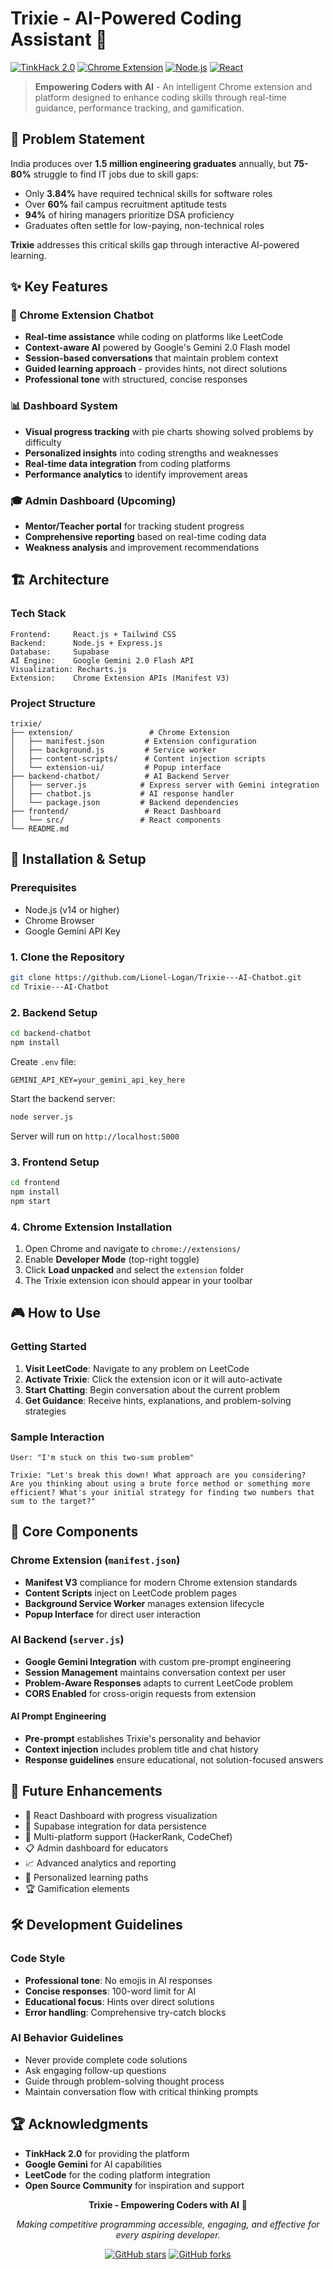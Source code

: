 # Trixie - AI-Powered Coding Assistant 🤖

[![TinkHack 2.0](https://img.shields.io/badge/TinkHack-2.0-blue.svg)](https://github.com/Lionel-Logan/Trixie---AI-Chatbot)
[![Chrome Extension](https://img.shields.io/badge/Chrome-Extension-green.svg)](https://chrome.google.com/webstore)
[![Node.js](https://img.shields.io/badge/Node.js-Backend-brightgreen.svg)](https://nodejs.org/)
[![React](https://img.shields.io/badge/React-Frontend-blue.svg)](https://reactjs.org/)

> **Empowering Coders with AI** - An intelligent Chrome extension and platform designed to enhance coding skills through real-time guidance, performance tracking, and gamification.

## 🎯 Problem Statement

India produces over **1.5 million engineering graduates** annually, but **75-80%** struggle to find IT jobs due to skill gaps:

- Only **3.84%** have required technical skills for software roles
- Over **60%** fail campus recruitment aptitude tests  
- **94%** of hiring managers prioritize DSA proficiency
- Graduates often settle for low-paying, non-technical roles

**Trixie** addresses this critical skills gap through interactive AI-powered learning.

## ✨ Key Features

### 🔧 Chrome Extension Chatbot
- **Real-time assistance** while coding on platforms like LeetCode
- **Context-aware AI** powered by Google's Gemini 2.0 Flash model
- **Session-based conversations** that maintain problem context
- **Guided learning approach** - provides hints, not direct solutions
- **Professional tone** with structured, concise responses

### 📊 Dashboard System
- **Visual progress tracking** with pie charts showing solved problems by difficulty
- **Personalized insights** into coding strengths and weaknesses
- **Real-time data integration** from coding platforms
- **Performance analytics** to identify improvement areas

### 🎓 Admin Dashboard (Upcoming)
- **Mentor/Teacher portal** for tracking student progress
- **Comprehensive reporting** based on real-time coding data
- **Weakness analysis** and improvement recommendations

## 🏗️ Architecture

### Tech Stack
```
Frontend:     React.js + Tailwind CSS
Backend:      Node.js + Express.js
Database:     Supabase
AI Engine:    Google Gemini 2.0 Flash API
Visualization: Recharts.js
Extension:    Chrome Extension APIs (Manifest V3)
```

### Project Structure
```
trixie/
├── extension/                 # Chrome Extension
│   ├── manifest.json         # Extension configuration
│   ├── background.js         # Service worker
│   ├── content-scripts/      # Content injection scripts
│   └── extension-ui/         # Popup interface
├── backend-chatbot/          # AI Backend Server
│   ├── server.js            # Express server with Gemini integration
│   ├── chatbot.js           # AI response handler
│   └── package.json         # Backend dependencies
├── frontend/                 # React Dashboard
│   └── src/                 # React components
└── README.md
```

## 🚀 Installation & Setup

### Prerequisites
- Node.js (v14 or higher)
- Chrome Browser
- Google Gemini API Key

### 1. Clone the Repository
```bash
git clone https://github.com/Lionel-Logan/Trixie---AI-Chatbot.git
cd Trixie---AI-Chatbot
```

### 2. Backend Setup
```bash
cd backend-chatbot
npm install
```

Create `.env` file:
```env
GEMINI_API_KEY=your_gemini_api_key_here
```

Start the backend server:
```bash
node server.js
```
Server will run on `http://localhost:5000`

### 3. Frontend Setup
```bash
cd frontend
npm install
npm start
```

### 4. Chrome Extension Installation
1. Open Chrome and navigate to `chrome://extensions/`
2. Enable **Developer Mode** (top-right toggle)
3. Click **Load unpacked** and select the `extension` folder
4. The Trixie extension icon should appear in your toolbar

## 🎮 How to Use

### Getting Started
1. **Visit LeetCode**: Navigate to any problem on LeetCode
2. **Activate Trixie**: Click the extension icon or it will auto-activate
3. **Start Chatting**: Begin conversation about the current problem
4. **Get Guidance**: Receive hints, explanations, and problem-solving strategies

### Sample Interaction
```
User: "I'm stuck on this two-sum problem"

Trixie: "Let's break this down! What approach are you considering? 
Are you thinking about using a brute force method or something more 
efficient? What's your initial strategy for finding two numbers that 
sum to the target?"
```

## 🔧 Core Components

### Chrome Extension (`manifest.json`)
- **Manifest V3** compliance for modern Chrome extension standards
- **Content Scripts** inject on LeetCode problem pages
- **Background Service Worker** manages extension lifecycle
- **Popup Interface** for direct user interaction

### AI Backend (`server.js`)
- **Google Gemini Integration** with custom pre-prompt engineering
- **Session Management** maintains conversation context per user
- **Problem-Aware Responses** adapts to current LeetCode problem
- **CORS Enabled** for cross-origin requests from extension

#### AI Prompt Engineering
- **Pre-prompt** establishes Trixie's personality and behavior
- **Context injection** includes problem title and chat history
- **Response guidelines** ensure educational, not solution-focused answers

## 🔮 Future Enhancements

- 🔄 React Dashboard with progress visualization
- 🔄 Supabase integration for data persistence
- 🔄 Multi-platform support (HackerRank, CodeChef)
- 📋 Admin dashboard for educators
- 📈 Advanced analytics and reporting
- 🎯 Personalized learning paths
- 🏆 Gamification elements

## 🛠️ Development Guidelines

### Code Style
- **Professional tone**: No emojis in AI responses
- **Concise responses**: 100-word limit for AI
- **Educational focus**: Hints over direct solutions
- **Error handling**: Comprehensive try-catch blocks

### AI Behavior Guidelines
- Never provide complete code solutions
- Ask engaging follow-up questions
- Guide through problem-solving thought process
- Maintain conversation flow with critical thinking prompts

## 🏆 Acknowledgments

- **TinkHack 2.0** for providing the platform
- **Google Gemini** for AI capabilities
- **LeetCode** for the coding platform integration
- **Open Source Community** for inspiration and support

<div align="center">

**Trixie - Empowering Coders with AI** 🚀

*Making competitive programming accessible, engaging, and effective for every aspiring developer.*

[![GitHub stars](https://img.shields.io/github/stars/Lionel-Logan/Trixie---AI-Chatbot?style=social)](https://github.com/Lionel-Logan/Trixie---AI-Chatbot/stargazers)
[![GitHub forks](https://img.shields.io/github/forks/Lionel-Logan/Trixie---AI-Chatbot?style=social)](https://github.com/Lionel-Logan/Trixie---AI-Chatbot/network/members)

</div>
